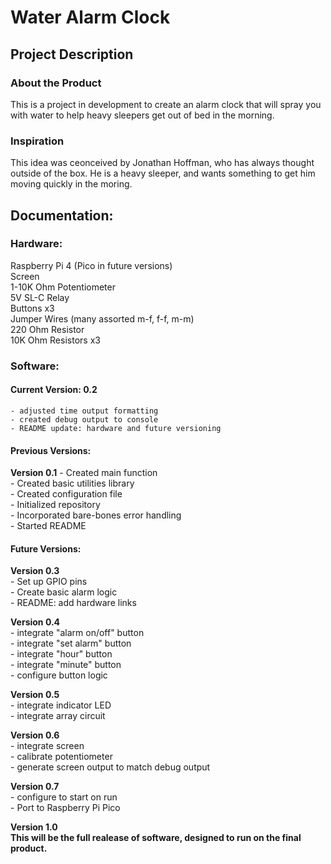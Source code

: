 # Water Alarm Clock

## Project Description

### About the Product

This is a project in development to create an alarm clock that will spray you with water to help heavy sleepers get out of bed in the morning.

### Inspiration

This idea was ceonceived by Jonathan Hoffman, who has always thought outside of the box. He is a heavy sleeper, and wants something to get him moving quickly in the moring.

## Documentation:

### Hardware:

Raspberry Pi 4 (Pico in future versions)  
Screen  
1-10K Ohm Potentiometer  
5V SL-C Relay  
Buttons x3  
Jumper Wires (many assorted m-f, f-f, m-m)  
220 Ohm Resistor  
10K Ohm Resistors x3  

### Software:

#### Current Version: 0.2
    - adjusted time output formatting  
    - created debug output to console  
    - README update: hardware and future versioning  

#### Previous Versions: 

**Version 0.1**
    - Created main function  
    - Created basic utilities library  
    - Created configuration file  
    - Initialized repository  
    - Incorporated bare-bones error handling  
    - Started README  

#### Future Versions:

**Version 0.3**  
    - Set up GPIO pins  
    - Create basic alarm logic  
    - README: add hardware links  

**Version 0.4**  
    - integrate "alarm on/off" button  
    - integrate "set alarm" button  
    - integrate "hour" button  
    - integrate "minute" button  
    - configure button logic  

**Version 0.5**  
    - integrate indicator LED  
    - integrate array circuit  

**Version 0.6**  
    - integrate screen  
    - calibrate potentiometer  
    - generate screen output to match debug output  

**Version 0.7**  
    - configure to start on run  
    - Port to Raspberry Pi Pico  

**Version 1.0**  
    **This will be the full realease of software, designed to run on the final product.**
